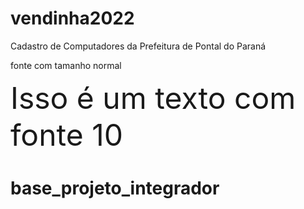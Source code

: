 # vendinha2022

Cadastro de Computadores da Prefeitura de Pontal do Paraná

fonte com tamanho normal

<font size="10"> Isso é um texto com fonte 10 </font>
# base_projeto_integrador
